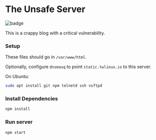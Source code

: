 # The Unsafe Server

![badge](https://img.shields.io/badge/security-trash-red.svg)

This is a crappy blog with a critical vulnerability.

### Setup

These files should go in `/var/www/html`.

Optionally, configure `dnsmasq` to point `static.twlinux.io` to this server.

On Ubuntu:

```bash
sudo apt install git npm telnetd ssh vsftpd
```

### Install Dependencies

```bash
npm install
```

### Run server

```bash
npm start
```

